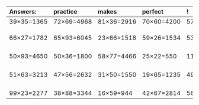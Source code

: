 | Answers: | practice | makes | perfect | ! |
| :--- | :--- | :--- | :--- | :--- |
| 39×35=1365 | 72×69=4968 | 81×36=2916 | 70×60=4200 | 57×27=1539 | 
|   |   |   |   |   | 
|   |   |   |   |   | 
|   |   |   |   |   | 
| 66×27=1782 | 65×93=6045 | 23×66=1518 | 59×26=1534 | 53×62=3286 | 
|   |   |   |   |   | 
|   |   |   |   |   | 
|   |   |   |   |   | 
|   |   |   |   |   | 
| 50×93=4650 | 50×36=1800 | 58×77=4466 | 25×22=550 | 11×27=297 | 
|   |   |   |   |   | 
|   |   |   |   |   | 
|   |   |   |   |   | 
|   |   |   |   |   | 
| 51×63=3213 | 47×56=2632 | 31×50=1550 | 19×65=1235 | 49×31=1519 | 
|   |   |   |   |   | 
|   |   |   |   |   | 
|   |   |   |   |   | 
|   |   |   |   |   | 
| 99×23=2277 | 38×88=3344 | 16×59=944 | 42×67=2814 | 56×12=672 | 
